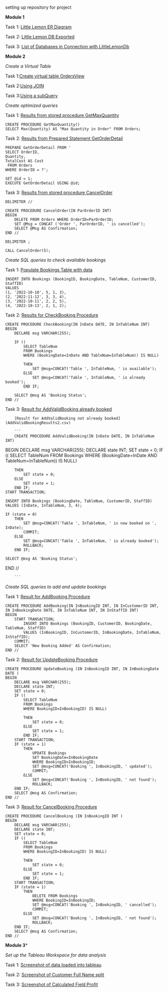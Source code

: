 setting up repository for project

**Module 1**

Task 1: [Little Lemon ER Diagram](LittleLemonDM.png)

Task 2: [Little Lemon DB Exported](LittleLemonDB.sql)

Task 3: [List of Databases in Connection with LittleLemonDb](showdatabaselist.json)

**Module 2**

*Create a Virtual Table*

Task 1:[Create virtual table OrdersView](OrdersView.json)

Task 2:[Using JOIN](UsingJOIN.json)

Task 3:[Using a subQuery](SubQuery.json)

*Create optimized queries*

Task 1: [Results from stored procedure GetMaxQuantity](GetMaxQuantity.json)

```
CREATE PROCEDURE GetMaxQuantity() 
SELECT Max(Quantity) AS "Max Quantity in Order" FROM Orders;

```


Task 2: [Results from Prepared Statement GetOrderDetail](GetOrderDetail.json)

```
PREPARE GetOrderDetail FROM '
SELECT OrderID, 
Quantity, 
TotalCost AS Cost
 FROM Orders 
WHERE OrderID = ?';

SET @id = 1;
EXECUTE GetOrderDetail USING @id;

```

Task 3: [Results from stored procedure CancelOrder](CancelOrder.json)

```
DELIMITER //

CREATE PROCEDURE CancelOrder(IN ParOrderID INT)
BEGIN
    DELETE FROM Orders WHERE OrderID=ParOrderID;
	SET @Msg = CONCAT ('Order ', ParOrderID, ' is cancelled');
	SELECT @Msg AS Confirmation;
END //

DELIMITER ;

CALL CancelOrder(5);

```

*Create SQL queries to check available bookings*

Task 1: [Populate Bookings Table with data](BookingsTableInitialData.csv)

```
INSERT INTO Bookings (BookingID, BookingDate, TableNum, CustomerID, StaffID)
VALUES 
(1, '2022-10-10', 5, 1, 3),
(2, '2022-11-12', 3, 3, 4),
(3, '2022-10-11', 2, 2, 5),
(4, '2022-10-13', 2, 1, 2);
```

Task 2: [Results for CheckBooking Procedure](CheckBookingResults.csv)

```
CREATE PROCEDURE CheckBooking(IN InDate DATE, IN InTableNum INT)
BEGIN
    DECLARE msg VARCHAR(255);
    
    IF ((
        SELECT TableNum
        FROM Bookings
        WHERE (BookingDate=InDate AND TableNum=InTableNum)) IS NULL)

        THEN
            SET @msg=CONCAT('Table ', InTableNum, ' is available');
        ELSE
            SET @msg=CONCAT('Table ', InTableNum, ' is already booked');
        END IF;

    SELECT @msg AS 'Booking Status';
END //

```

Task 3: [Result for AddValidBooking already booked](AddValidBookingResults.csv)

		[Result for AddValidBooking not already booked](AddValidBookingResults2.csv)

		```
		CREATE PROCEDURE AddValidBooking(IN InDate DATE, IN InTableNum INT)
BEGIN
    DECLARE msg VARCHAR(255);
    DECLARE state INT;
    SET state = 0;
    IF ((
        SELECT TableNum
        FROM Bookings
        WHERE (BookingDate=InDate AND TableNum=InTableNum)) IS NULL)

        THEN
            SET state = 0;
        ELSE
            SET state = 1;
        END IF;
    START TRANSACTION;

    INSERT INTO Bookings (BookingDate, TableNum, CustomerID, StaffID) VALUES (InDate, InTableNum, 3, 4);

    IF (state = 0)
        THEN
            SET @msg=CONCAT('Table ', InTableNum, ' is now booked on ', InDate);
            COMMIT;
        ELSE
            SET @msg=CONCAT('Table ', InTableNum, ' is already booked');
            ROLLBACK;
        END IF;

    SELECT @msg AS 'Booking Status';
END //
		
		```

*Create SQL queries to add and update bookings*

Task 1: [Result for AddBooking Procedure](AddBookingResult.csv)


```
CREATE PROCEDURE AddBooking(IN InBookingID INT, IN InCustomerID INT, IN InBookingDate DATE, IN InTableNum INT, IN InStaffID INT)
BEGIN
    START TRANSACTION;
        INSERT INTO Bookings (BookingID, CustomerID, BookingDate, TableNum, StaffID)
        VALUES (InBookingID, InCustomerID, InBookingDate, InTableNum, InStaffID);
    COMMIT;
    SELECT 'New Booking Added' AS Confirmation;
END //
```

Task 2: [Result for UpdateBooking Procedure](UpdateBookingResults.csv)

```
CREATE PROCEDURE UpdateBooking (IN InBookingID INT, IN InBookingDate DATE )
BEGIN
    DECLARE msg VARCHAR(255);
    DECLARE state INT;
    SET state = 0;
    IF ((
        SELECT TableNum
        FROM Bookings
        WHERE BookingID=InBookingID) IS NULL)

        THEN
            SET state = 0;
        ELSE
            SET state = 1;
        END IF;
    START TRANSACTION;
    IF (state = 1)
        THEN
            UPDATE Bookings
            SET BookingDate=InBookingDate
            WHERE BookingID=InBookingID;
            SET @msg=CONCAT('Booking ', InBookingID, ' updated');
            COMMIT;
        ELSE
            SET @msg=CONCAT('Booking ', InBookingID, ' not found');
            ROLLBACK;
    END IF;
    SELECT @msg AS Confirmation;
END //

```

Task 3: [Result for CancelBooking Procedure](CancelBookingResults.csv)


```
CREATE PROCEDURE CancelBooking (IN InBookingID INT )
BEGIN
    DECLARE msg VARCHAR(255);
    DECLARE state INT;
    SET state = 0;
    IF ((
        SELECT TableNum
        FROM Bookings
        WHERE BookingID=InBookingID) IS NULL)

        THEN
            SET state = 0;
        ELSE
            SET state = 1;
        END IF;
    START TRANSACTION;
    IF (state = 1)
        THEN
            DELETE FROM Bookings
            WHERE BookingID=InBookingID;
            SET @msg=CONCAT('Booking ', InBookingID, ' cancelled');
            COMMIT;
        ELSE
            SET @msg=CONCAT('Booking ', InBookingID, ' not found');
            ROLLBACK;
    END IF;
    SELECT @msg AS Confirmation;
END //
```

**Module 3***

*Set up the Tableau Workspace for data analysis*

Task 1: [Screenshot of data loaded into tableau](<Task 1 Data loaded into tableau.png>)

Task 2: [Screenshot of Customer Full Name split](<Task 2 Customer Name Split.png>)

Task 3: [Screenshot of Calculated Field Profit](<Task 3 Calculated Field.png>)